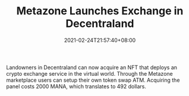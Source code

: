 ﻿---
title: "Metazone Launches Exchange in Decentraland"
date: 2021-02-24T21:57:40+08:00
lastmod: 2021-02-24T16:45:40+08:00
draft: false
authors: ["Tatum"]
description: "Landowners in Decentraland can now acquire an NFT that deploys an crypto exchange service in the virtual world. Through the Metazone marketplace users can setup their own token swap ATM. Acquiring the panel costs 2000 MANA, which translates to 492 dollars."
featuredImage: "metazone-launches-exchange-in-decentraland.png"
tags: ["Virtual World","Play to Earn"]
categories: ["news"]
news: ["Virtual World"]
weight: 
lightgallery: true
pinned: false
recommend: false
recommend1: false
---

Landowners in Decentraland can now acquire an NFT that deploys an crypto exchange service in the virtual world. Through the Metazone marketplace users can setup their own token swap ATM. Acquiring the panel costs 2000 MANA, which translates to 492 dollars.

<!--more-->

